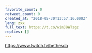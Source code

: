 ```yaml
---
favorite_count: 0
retweet_count: 0
created_at: "2018-05-30T13:57:16.000Z"
lang: zxx
full_text: https://t.co/wimJ9WTzgz
replies: []
---
```


<https://www.twitch.tv/bethesda>
